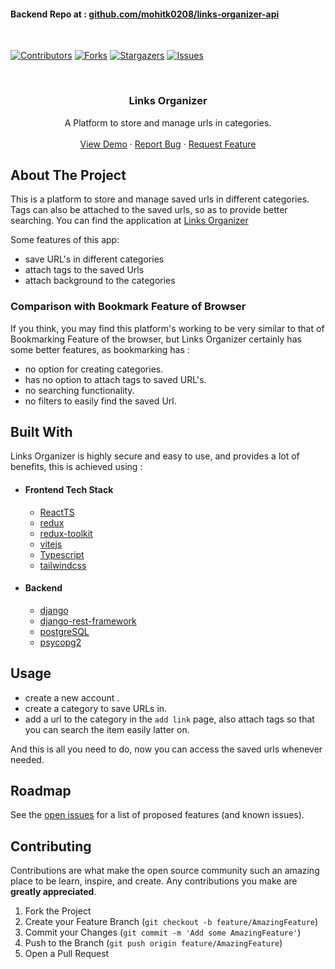 #### Backend Repo at : [github.com/mohitk0208/links-organizer-api](https://github.com/mohitk0208/links-organizer-api)

<br>

[![Contributors][contributors-shield]][contributors-url]
[![Forks][forks-shield]][forks-url]
[![Stargazers][stars-shield]][stars-url]
[![Issues][issues-shield]][issues-url]

<!-- [![MIT License][license-shield]][license-url] -->

<!-- PROJECT LOGO -->
<br />
<p align="center">
  <!-- <a href="https://github.com/mohitk0208/links-organizer-react">
    <img src="icon.svg" alt="Logo" width="80" height="80">
  </a> -->

  <h3 align="center">Links Organizer</h3>

  <p align="center">
    A Platform to store and manage urls in categories.
    <br />
    <br />
    <a href="https://links-organizer-react.pages.dev/">View Demo</a>
    ·
    <a href="https://github.com/mohitk0208/links-organizer-react/issues">Report Bug</a>
    ·
    <a href="https://github.com/mohitk0208/links-organizer-react/issues">Request Feature</a>
  </p>
</p>

<!-- ABOUT THE PROJECT -->

## About The Project

<!-- <p align="center">
    <img width="800px" src="https://user-images.githubusercontent.com/61026761/179017144-314ebda5-8035-47c5-a549-f478d83b9918.gif"><br><br>
</p> -->

This is a platform to store and manage saved urls in different categories. Tags can also be attached to the saved urls, so as to provide better searching. You can find the application at [Links Organizer](https://links-organizer-react.pages.dev/)

Some features of this app:

- save URL's in different categories
- attach tags to the saved Urls
- attach background to the categories

### Comparison with Bookmark Feature of Browser

If you think, you may find this platform's working to be very similar to that of Bookmarking Feature of the browser, but Links Organizer certainly has some better features, as bookmarking has :

- no option for creating categories.
- has no option to attach tags to saved URL's.
- no searching functionality.
- no filters to easily find the saved Url.

## Built With

Links Organizer is highly secure and easy to use, and provides a lot of benefits, this is achieved using :

- #### Frontend Tech Stack

  - [ReactTS](https://reactjs.org/docs/getting-started.html)
  - [redux](https://redux.js.org/introduction/getting-started)
  - [redux-toolkit](https://redux-toolkit.js.org/introduction/getting-started)
  - [vitejs](https://vitejs.dev/)
  - [Typescript](https://www.typescriptlang.org/docs/)
  - [tailwindcss]()

- #### Backend
  - [django](https://www.djangoproject.com/)
  - [django-rest-framework](https://www.django-rest-framework.org/tutorial/quickstart/)
  - [postgreSQL](https://www.postgresql.org/)
  - [psycopg2](https://www.psycopg.org/docs/)

<!-- USAGE EXAMPLES -->

## Usage

- create a new account .
- create a category to save URLs in.
- add a url to the category in the `add link` page, also attach tags so that you can search the item easily latter on.

And this is all you need to do, now you can access the saved urls whenever needed.

<!-- ROADMAP -->

## Roadmap

See the [open issues](https://github.com/mohitk0208/links-organizer-react/issues) for a list of proposed features (and known issues).

<!-- CONTRIBUTING -->

## Contributing

Contributions are what make the open source community such an amazing place to be learn, inspire, and create. Any contributions you make are **greatly appreciated**.

1. Fork the Project
2. Create your Feature Branch (`git checkout -b feature/AmazingFeature`)
3. Commit your Changes (`git commit -m 'Add some AmazingFeature'`)
4. Push to the Branch (`git push origin feature/AmazingFeature`)
5. Open a Pull Request

<!-- LICENSE -->

<!-- ## License

Distributed under the MIT License. See `LICENSE` for more information. -->

<!-- MARKDOWN LINKS & IMAGES -->
<!-- https://www.markdownguide.org/basic-syntax/#reference-style-links -->

[contributors-shield]: https://img.shields.io/github/contributors/mohitk0208/links-organizer-react.svg?style=for-the-badge
[contributors-url]: https://github.com/mohitk0208/links-organizer-react/graphs/contributors
[forks-shield]: https://img.shields.io/github/forks/mohitk0208/links-organizer-react.svg?style=for-the-badge
[forks-url]: https://github.com/mohitk0208/links-organizer-react/network/members
[stars-shield]: https://img.shields.io/github/stars/mohitk0208/links-organizer-react.svg?style=for-the-badge
[stars-url]: https://github.com/mohitk0208/links-organizer-react/stargazers
[issues-shield]: https://img.shields.io/github/issues/mohitk0208/links-organizer-react.svg?style=for-the-badge
[issues-url]: https://github.com/mohitk0208/links-organizer-react/issues
[license-shield]: https://img.shields.io/github/license/mohitk0208/links-organizer-react.svg?style=for-the-badge
[license-url]: https://github.com/mohitk0208/links-organizer-react/blob/master/LICENSE.txt
